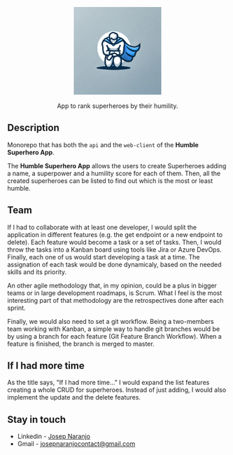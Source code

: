 <p align="center">
  <img src="https://github.com/joseptnl/Humble-Superhero-App/blob/master/humble-superhero.webp" width="200" alt="App logo" />
</p>

  <p align="center">App to rank superheroes by their humility.</p>

## Description

Monorepo that has both the `api` and the `web-client` of the **Humble Superhero App**.

The **Humble Superhero App** allows the users to create Superheroes adding a name, a superpower and a humility score for each of them. Then, all the created superheroes can be listed to find out which is the most or least humble.

## Team

If I had to collaborate with at least one developer, I would split the application in different features (e.g. the get endpoint or a new endpoint to delete). Each feature would become a task or a set of tasks. Then, I would throw the tasks into a Kanban board using tools like Jira or Azure DevOps. Finally, each one of us would start developing a task at a time. The assignation of each task would be done dynamicaly, based on the needed skills and its priority.

An other agile methodology that, in my opinion, could be a plus in bigger teams or in large development roadmaps, is Scrum. What I feel is the most interesting part of that methodology are the retrospectives done after each sprint.

Finally, we would also need to set a git workflow. Being a two-members team working with Kanban, a simple way to handle git branches would be by using a branch for each feature (Git Feature Branch Workflow). When a feature is finished, the branch is merged to master.

## If I had more time

As the title says, "If I had more time..." I would expand the list features creating a whole CRUD for superheroes. Instead of just adding, I would also implement the update and the delete features.

## Stay in touch

- Linkedin - [Josep Naranjo](https://www.linkedin.com/in/josep-naranjo/)
- Gmail - josepnaranjocontact@gmail.com
